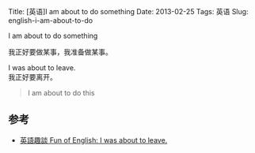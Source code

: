 Title: [英语]I am about to do something
Date: 2013-02-25
Tags: 英语
Slug: english-i-am-about-to-do


I am about to do something

我正好要做某事，我准备做某事。

I was about to leave.     
我正好要离开。

> I am about to do this

## 参考

* [英語趣談 Fun of English: I was about to leave.](http://funofenglish.blogspot.com/2006/05/meeting.html)
